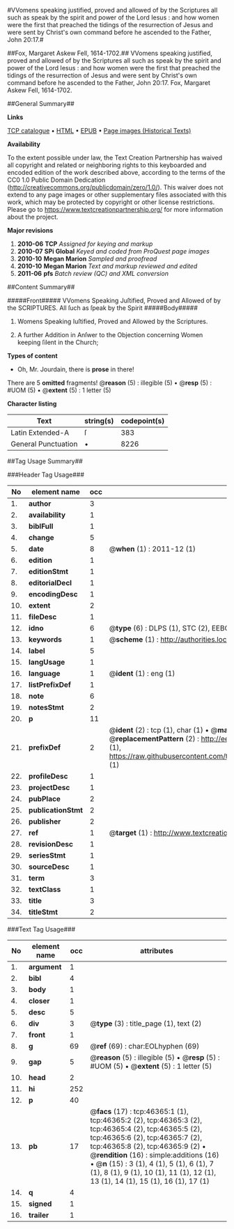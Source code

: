 #VVomens speaking justified, proved and allowed of by the Scriptures all such as speak by the spirit and power of the Lord Iesus : and how women were the first that preached the tidings of the resurrection of Jesus and were sent by Christ's own command before he ascended to the Father, John 20:17.#

##Fox, Margaret Askew Fell, 1614-1702.##
VVomens speaking justified, proved and allowed of by the Scriptures all such as speak by the spirit and power of the Lord Iesus : and how women were the first that preached the tidings of the resurrection of Jesus and were sent by Christ's own command before he ascended to the Father, John 20:17.
Fox, Margaret Askew Fell, 1614-1702.

##General Summary##

**Links**

[TCP catalogue](http://www.ota.ox.ac.uk/tcp/)  • 
[HTML](http://tei.it.ox.ac.uk/tcp/Texts-HTML/free/A41/A41073.html)  • 
[EPUB](http://tei.it.ox.ac.uk/tcp/Texts-EPUB/free/A41/A41073.epub) • 
[Page images (Historical Texts)](https://historicaltexts.jisc.ac.uk/eebo-11132515e)

**Availability**

To the extent possible under law, the Text Creation Partnership has waived all copyright and related or neighboring rights to this keyboarded and encoded edition of the work described above, according to the terms of the CC0 1.0 Public Domain Dedication (http://creativecommons.org/publicdomain/zero/1.0/). This waiver does not extend to any page images or other supplementary files associated with this work, which may be protected by copyright or other license restrictions. Please go to https://www.textcreationpartnership.org/ for more information about the project.

**Major revisions**

1. __2010-06__ __TCP__ *Assigned for keying and markup*
1. __2010-07__ __SPi Global__ *Keyed and coded from ProQuest page images*
1. __2010-10__ __Megan Marion__ *Sampled and proofread*
1. __2010-10__ __Megan Marion__ *Text and markup reviewed and edited*
1. __2011-06__ __pfs__ *Batch review (QC) and XML conversion*

##Content Summary##

#####Front#####
VVomens Speaking Juſtified, Proved and Allowed of by the SCRIPTURES. All ſuch as ſpeak by the Spirit
#####Body#####

1. Womens Speaking Iuſtified, Proved and Allowed by the Scriptures.

1. A further Addition in Anſwer to the Objection concerning Women keeping ſilent in the Church;

**Types of content**

  * Oh, Mr. Jourdain, there is **prose** in there!

There are 5 **omitted** fragments! 
 @__reason__ (5) : illegible (5)  •  @__resp__ (5) : #UOM (5)  •  @__extent__ (5) : 1 letter (5)

**Character listing**


|Text|string(s)|codepoint(s)|
|---|---|---|
|Latin Extended-A|ſ|383|
|General Punctuation|•|8226|

##Tag Usage Summary##

###Header Tag Usage###

|No|element name|occ|attributes|
|---|---|---|---|
|1.|__author__|3||
|2.|__availability__|1||
|3.|__biblFull__|1||
|4.|__change__|5||
|5.|__date__|8| @__when__ (1) : 2011-12 (1)|
|6.|__edition__|1||
|7.|__editionStmt__|1||
|8.|__editorialDecl__|1||
|9.|__encodingDesc__|1||
|10.|__extent__|2||
|11.|__fileDesc__|1||
|12.|__idno__|6| @__type__ (6) : DLPS (1), STC (2), EEBO-CITATION (1), OCLC (1), VID (1)|
|13.|__keywords__|1| @__scheme__ (1) : http://authorities.loc.gov/ (1)|
|14.|__label__|5||
|15.|__langUsage__|1||
|16.|__language__|1| @__ident__ (1) : eng (1)|
|17.|__listPrefixDef__|1||
|18.|__note__|6||
|19.|__notesStmt__|2||
|20.|__p__|11||
|21.|__prefixDef__|2| @__ident__ (2) : tcp (1), char (1)  •  @__matchPattern__ (2) : ([0-9\-]+):([0-9IVX]+) (1), (.+) (1)  •  @__replacementPattern__ (2) : http://eebo.chadwyck.com/downloadtiff?vid=$1&page=$2 (1), https://raw.githubusercontent.com/textcreationpartnership/Texts/master/tcpchars.xml#$1 (1)|
|22.|__profileDesc__|1||
|23.|__projectDesc__|1||
|24.|__pubPlace__|2||
|25.|__publicationStmt__|2||
|26.|__publisher__|2||
|27.|__ref__|1| @__target__ (1) : http://www.textcreationpartnership.org/docs/. (1)|
|28.|__revisionDesc__|1||
|29.|__seriesStmt__|1||
|30.|__sourceDesc__|1||
|31.|__term__|3||
|32.|__textClass__|1||
|33.|__title__|3||
|34.|__titleStmt__|2||


###Text Tag Usage###

|No|element name|occ|attributes|
|---|---|---|---|
|1.|__argument__|1||
|2.|__bibl__|4||
|3.|__body__|1||
|4.|__closer__|1||
|5.|__desc__|5||
|6.|__div__|3| @__type__ (3) : title_page (1), text (2)|
|7.|__front__|1||
|8.|__g__|69| @__ref__ (69) : char:EOLhyphen (69)|
|9.|__gap__|5| @__reason__ (5) : illegible (5)  •  @__resp__ (5) : #UOM (5)  •  @__extent__ (5) : 1 letter (5)|
|10.|__head__|2||
|11.|__hi__|252||
|12.|__p__|40||
|13.|__pb__|17| @__facs__ (17) : tcp:46365:1 (1), tcp:46365:2 (2), tcp:46365:3 (2), tcp:46365:4 (2), tcp:46365:5 (2), tcp:46365:6 (2), tcp:46365:7 (2), tcp:46365:8 (2), tcp:46365:9 (2)  •  @__rendition__ (16) : simple:additions (16)  •  @__n__ (15) : 3 (1), 4 (1), 5 (1), 6 (1), 7 (1), 8 (1), 9 (1), 10 (1), 11 (1), 12 (1), 13 (1), 14 (1), 15 (1), 16 (1), 17 (1)|
|14.|__q__|4||
|15.|__signed__|1||
|16.|__trailer__|1||
